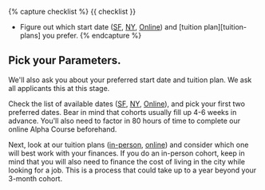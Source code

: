 {% capture checklist %}
{{ checklist }}
- Figure out which start date ([SF][course-dates-sf], [NY][course-dates-ny], [Online][course-dates-online]) and [tuition plan][tuition-plans] you prefer.
{% endcapture %}

## Pick your Parameters.

We'll also ask you about your preferred start date and tuition plan. We ask all applicants this at this stage.

Check the list of available dates ([SF][course-dates-sf], [NY][course-dates-ny], [Online][course-dates-online]), and pick your first two preferred dates. Bear in mind that cohorts usually fill up 4-6 weeks in advance. You'll also need to factor in 80 hours of time to complete our online Alpha Course beforehand.

Next, look at our tuition plans ([in-person][in-person-tuition-plans], [online][online-tuition-plans]) and consider which one will best work with your finances. If you do an in-person cohort, keep in mind that you will also need to finance the cost of living in the city while looking for a job. This is a process that could take up to a year beyond your 3-month cohort.

[course-dates-sf]: https://www.appacademy.io/immersive/dates?location=san-francisco
[course-dates-ny]: https://www.appacademy.io/immersive/dates?location=new-york-city
[course-dates-online]: https://www.appacademy.io/immersive/dates?location=online
[in-person-tuition-plans]: https://s3-us-west-1.amazonaws.com/appacademy.io/Tuition+Plans.pdf
[online-tuition-plans]: https://appacademy.zendesk.com/hc/en-us/articles/360006274833-How-much-is-tuition-
